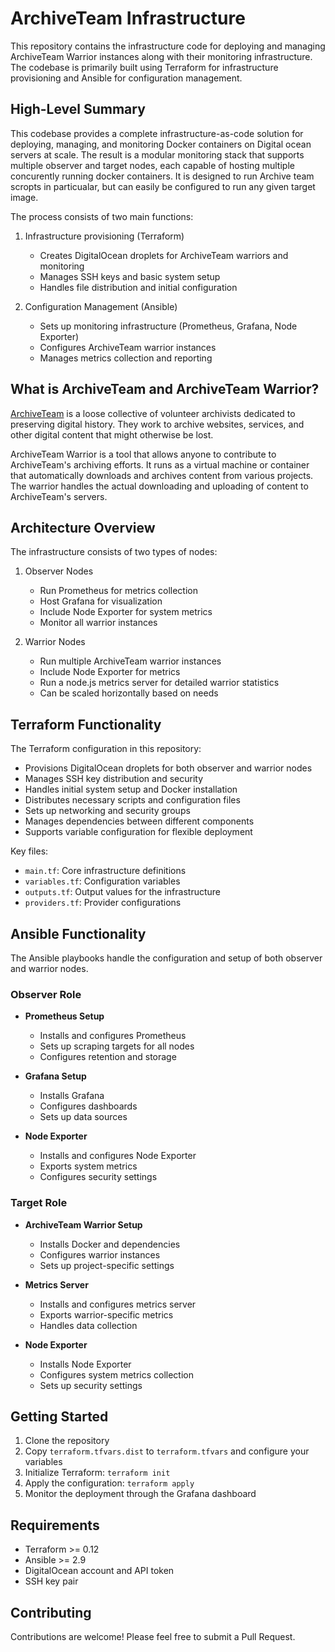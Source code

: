 # ArchiveTeam Infrastructure

This repository contains the infrastructure code for deploying and managing ArchiveTeam Warrior instances along with their monitoring infrastructure. The codebase is primarily built using Terraform for infrastructure provisioning and Ansible for configuration management.

## High-Level Summary

This codebase provides a complete infrastructure-as-code solution for deploying, managing, and monitoring Docker containers on Digital ocean servers at scale. The result is a modular monitoring stack that supports multiple observer and target nodes, each capable of hosting multiple concurently running docker containers. It is designed to run Archive team scropts in particualar, but can easily be configured to run any given target image.

The process consists of two main functions:
1. Infrastructure provisioning (Terraform)
   - Creates DigitalOcean droplets for ArchiveTeam warriors and monitoring
   - Manages SSH keys and basic system setup
   - Handles file distribution and initial configuration

2. Configuration Management (Ansible)
   - Sets up monitoring infrastructure (Prometheus, Grafana, Node Exporter)
   - Configures ArchiveTeam warrior instances
   - Manages metrics collection and reporting

## What is ArchiveTeam and ArchiveTeam Warrior?

[ArchiveTeam](https://wiki.archiveteam.org/) is a loose collective of volunteer archivists dedicated to preserving digital history. They work to archive websites, services, and other digital content that might otherwise be lost.

ArchiveTeam Warrior is a tool that allows anyone to contribute to ArchiveTeam's archiving efforts. It runs as a virtual machine or container that automatically downloads and archives content from various projects. The warrior handles the actual downloading and uploading of content to ArchiveTeam's servers.

## Architecture Overview

The infrastructure consists of two types of nodes:

1. Observer Nodes
   - Run Prometheus for metrics collection
   - Host Grafana for visualization
   - Include Node Exporter for system metrics
   - Monitor all warrior instances

2. Warrior Nodes
   - Run multiple ArchiveTeam warrior instances
   - Include Node Exporter for metrics
   - Run a node.js metrics server for detailed warrior statistics
   - Can be scaled horizontally based on needs

## Terraform Functionality

The Terraform configuration in this repository:

- Provisions DigitalOcean droplets for both observer and warrior nodes
- Manages SSH key distribution and security
- Handles initial system setup and Docker installation
- Distributes necessary scripts and configuration files
- Sets up networking and security groups
- Manages dependencies between different components
- Supports variable configuration for flexible deployment

Key files:
- `main.tf`: Core infrastructure definitions
- `variables.tf`: Configuration variables
- `outputs.tf`: Output values for the infrastructure
- `providers.tf`: Provider configurations

## Ansible Functionality

The Ansible playbooks handle the configuration and setup of both observer and warrior nodes.

### Observer Role
- **Prometheus Setup**
  - Installs and configures Prometheus
  - Sets up scraping targets for all nodes
  - Configures retention and storage

- **Grafana Setup**
  - Installs Grafana
  - Configures dashboards
  - Sets up data sources

- **Node Exporter**
  - Installs and configures Node Exporter
  - Exports system metrics
  - Configures security settings

### Target Role
- **ArchiveTeam Warrior Setup**
  - Installs Docker and dependencies
  - Configures warrior instances
  - Sets up project-specific settings

- **Metrics Server**
  - Installs and configures metrics server
  - Exports warrior-specific metrics
  - Handles data collection

- **Node Exporter**
  - Installs Node Exporter
  - Configures system metrics collection
  - Sets up security settings

## Getting Started

1. Clone the repository
2. Copy `terraform.tfvars.dist` to `terraform.tfvars` and configure your variables
3. Initialize Terraform: `terraform init`
4. Apply the configuration: `terraform apply`
5. Monitor the deployment through the Grafana dashboard

## Requirements

- Terraform >= 0.12
- Ansible >= 2.9
- DigitalOcean account and API token
- SSH key pair

## Contributing

Contributions are welcome! Please feel free to submit a Pull Request.
